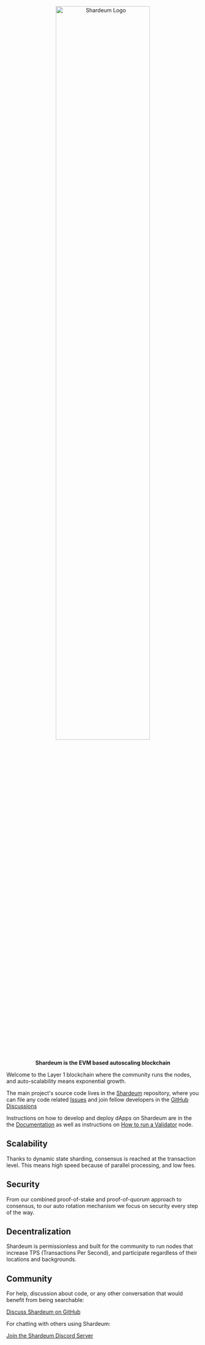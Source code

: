 <p align="center"> <img src="https://github.com/shardeum/.github/raw/dev/shardeum-white-bg.png" alt="Shardeum Logo" width="70%"> </p>

<p align="center">
<b>Shardeum is the EVM based autoscaling blockchain</b>
</p>

Welcome to the Layer 1 blockchain where the community runs the nodes, and auto-scalability means exponential growth.

The main project's source code lives in the [Shardeum](https://github.com/shardeum/shardeum) repository, where you can file any code related [Issues](https://github.com/shardeum/shardeum/issues) and join fellow developers in the [GitHub Discussions](https://github.com/shardeum/shardeum/discussions)

Instructions on how to develop and deploy dApps on Shardeum are in the the [Documentation](https://docs.shardeum.org/) as well as instructions on [How to run a Validator](https://docs.shardeum.org/node/run/validator) node.

## Scalability
Thanks to dynamic state sharding, consensus is reached at the transaction level. This means high speed because of parallel processing, and low fees.

## Security
From our combined proof-of-stake and proof-of-quorum approach to consensus, to our auto rotation mechanism we focus on security every step of the way.

## Decentralization
Shardeum is permissionless and built for the community to run nodes that increase TPS (Transactions Per Second), and participate regardless of their locations and backgrounds.

## Community

For help, discussion about code, or any other conversation that would benefit from being searchable:

[Discuss Shardeum on GitHub](https://github.com/shardeum/shardeum/discussions)

For chatting with others using Shardeum:

[Join the Shardeum Discord Server](https://discord.com/invite/shardeum)
